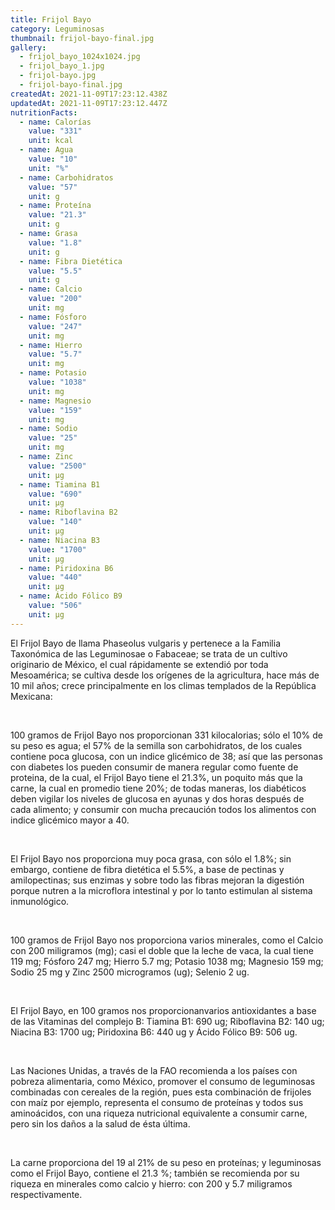 ```yaml
---
title: Frijol Bayo
category: Leguminosas
thumbnail: frijol-bayo-final.jpg
gallery:
  - frijol_bayo_1024x1024.jpg
  - frijol_bayo_1.jpg
  - frijol-bayo.jpg
  - frijol-bayo-final.jpg
createdAt: 2021-11-09T17:23:12.438Z
updatedAt: 2021-11-09T17:23:12.447Z
nutritionFacts:
  - name: Calorías
    value: "331"
    unit: kcal
  - name: Agua
    value: "10"
    unit: "%"
  - name: Carbohidratos
    value: "57"
    unit: g
  - name: Proteína
    value: "21.3"
    unit: g
  - name: Grasa
    value: "1.8"
    unit: g
  - name: Fibra Dietética
    value: "5.5"
    unit: g
  - name: Calcio
    value: "200"
    unit: mg
  - name: Fósforo
    value: "247"
    unit: mg
  - name: Hierro
    value: "5.7"
    unit: mg
  - name: Potasio
    value: "1038"
    unit: mg
  - name: Magnesio
    value: "159"
    unit: mg
  - name: Sodio
    value: "25"
    unit: mg
  - name: Zinc
    value: "2500"
    unit: µg
  - name: Tiamina B1
    value: "690"
    unit: µg
  - name: Riboflavina B2
    value: "140"
    unit: µg
  - name: Niacina B3
    value: "1700"
    unit: µg
  - name: Piridoxina B6
    value: "440"
    unit: µg
  - name: Ácido Fólico B9
    value: "506"
    unit: µg
---
```

El Frijol Bayo de llama Phaseolus vulgaris y pertenece a la Familia Taxonómica de las Leguminosae o Fabaceae; se trata de un cultivo originario de México, el cual rápidamente se extendió por toda Mesoamérica; se cultiva desde los orígenes de la agricultura, hace más de 10 mil años; crece principalmente en los climas templados de la República Mexicana:

<br/>

100 gramos de Frijol Bayo nos proporcionan 331 kilocalorias; sólo el 10% de su peso es agua; el 57% de la semilla son carbohidratos, de los cuales contiene poca glucosa, con un indice glicémico de 38; así que las personas con diabetes los pueden consumir de manera regular como fuente de proteina, de la cual, el Frijol Bayo tiene el 21.3%, un poquito más que la carne, la cual en promedio tiene 20%; de todas maneras, los diabéticos deben vigilar los niveles de glucosa en ayunas y dos horas después de cada alimento; y consumir con mucha precaución todos los alimentos con indice glicémico mayor a 40.

<br/>

El Frijol Bayo nos proporciona muy poca grasa, con sólo el 1.8%; sin embargo, contiene de fibra dietética el 5.5%, a base de pectinas y amilopectinas; sus enzimas y sobre todo las fibras mejoran la digestión porque nutren a la microflora intestinal y por lo tanto estimulan al sistema inmunológico.

<br/>

100 gramos de Frijol Bayo nos proporciona varios minerales, como el Calcio con 200 miligramos (mg); casi el doble que la leche de vaca, la cual tiene 119 mg; Fósforo 247 mg; Hierro 5.7 mg; Potasio 1038 mg; Magnesio 159 mg; Sodio 25 mg y Zinc 2500 microgramos (ug); Selenio 2 ug.

<br/>

El Frijol Bayo, en 100 gramos nos proporcionanvarios antioxidantes a base de las Vitaminas del complejo B: Tiamina B1: 690 ug; Riboflavina B2: 140 ug; Niacina B3: 1700 ug; Piridoxina B6: 440 ug y Ácido Fólico B9: 506 ug.

<br/>

Las Naciones Unidas, a través de la FAO recomienda a los países con pobreza alimentaria, como México, promover el consumo de leguminosas combinadas con cereales de la región, pues esta combinación de frijoles con maíz por ejemplo, representa el consumo de proteínas y todos sus aminoácidos, con una riqueza nutricional equivalente a consumir carne, pero sin los daños a la salud de ésta última.

<br/>

La carne proporciona del 19 al 21% de su peso en proteínas; y leguminosas como el Frijol Bayo, contiene el 21.3 %; también se recomienda por su riqueza en minerales como calcio y hierro: con 200 y 5.7 miligramos respectivamente.